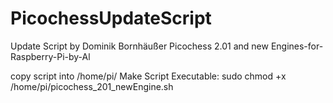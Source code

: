 # PicochessUpdateScript
Update Script by Dominik Bornhäußer
Picochess 2.01 and new Engines-for-Raspberry-Pi-by-Al

copy script into /home/pi/
Make Script Executable:
sudo chmod +x /home/pi/picochess_201_newEngine.sh
